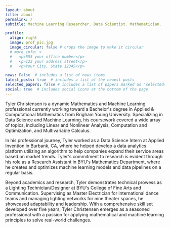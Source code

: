 ```yaml
---
layout: about
title: about
permalink: /
subtitle: Machine Learning Researcher. Data Scientist. Mathematician.

profile:
  align: right
  image: prof_pic.jpg
  image_circular: false # crops the image to make it circular
  # more_info: >
  #   <p>555 your office number</p>
  #   <p>123 your address street</p>
  #   <p>Your City, State 12345</p>

news: False  # includes a list of news items
latest_posts: true  # includes a list of the newest posts
selected_papers: false # includes a list of papers marked as "selected={true}"
social: true  # includes social icons at the bottom of the page
---
```


Tyler Christensen is a dynamic Mathematics and Machine Learning professional currently working toward a Bachelor's degree in Applied & Computational Mathematics from Brigham Young University. Specializing in Data Science and Machine Learning, his coursework covered a wide array of topics, including Linear and Nonlinear Analysis, Computation and Optimization, and Multivariable Calculus.

In his professional journey, Tyler worked as a Data Science Intern at Applied Invention in Burbank, CA, where he helped develop a data analytics platform utilizing an algorithm to help companies expand their service areas based on market trends. Tyler's commitment to research is evident through his role as a Research Assistant in BYU's Mathematics Department, where he creates and optimizes machine learning models and data pipelines on a regular basis.

Beyond academics and research, Tyler demonstrates technical prowess as a Lighting Technician/Designer at BYU's College of Fine Arts and Communication. Supervising as Master Electrician for international dance teams and managing lighting networks for nine theater spaces, he showcased adaptability and leadership. With a comprehensive skill set developed over five years, Tyler Christensen emerges as a seasoned professional with a passion for applying mathematical and machine learning principles to solve real-world challenges.
